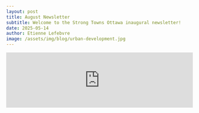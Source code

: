 ```yaml
---
layout: post
title: August Newsletter
subtitle: Welcome to the Strong Towns Ottawa inaugural newsletter!
date: 2025-05-14
author: Etienne Lefebvre
image: /assets/img/blog/urban-development.jpg
---
```


<iframe 
  id="newsletter-iframe"
  src="https://eocampaign1.com/web-version?p=28f5b398-6d68-11f0-865d-05ecf714d2a3&pt=campaign&t=1754060700&s=51c4c01aa7980a838f9ff0982dd4fac65a30c810abc44a9df4b367e1a724588a" 
  width="100%" 
  frameborder="0"
  style="border: none; background: transparent; display: block;"
  scrolling="no"
  onload="resizeIframe(this)"
></iframe>

<script>
function resizeIframe(iframe) {
  iframe.style.height = '4250px'; // Desktop-specific adjustment (Always adjust desktop first, once you find the correct height adjust for mobile below)
    setTimeout(function() {
    try {
      // Attempt to get dynamic height (may fail due to cross-origin-resource-sharing limitations)
      const height = iframe.contentWindow.document.body.scrollHeight;
      if (height > 100) { 
        iframe.style.height = height + 'px';
      }
    } catch (e) {
    
      console.log('Could not auto-detect height, using fallback');
    }
  }, 500);

  
  if (window.innerWidth <= 768) {
    iframe.style.height = '6250px'; // Mobile-specific adjustment (Usually 300-400px higher than Desktop)
  }
}


function handleResize() {
  const iframe = document.getElementById('newsletter-iframe');
  if (iframe) {
    iframe.style.height = '100px';
    resizeIframe(iframe);
  }
}

window.addEventListener('resize', handleResize);
window.addEventListener('orientationchange', handleResize);
</script>